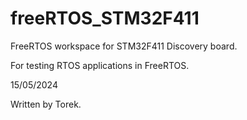 # freeRTOS_STM32F411
FreeRTOS workspace for STM32F411 Discovery board. 

For testing RTOS applications in FreeRTOS. 

15/05/2024

Written by Torek. 
